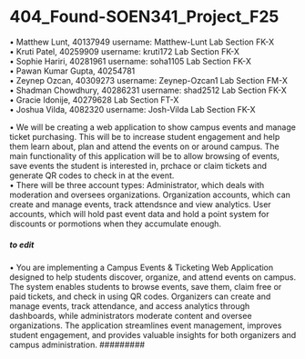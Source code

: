 # 404_Found-SOEN341_Project_F25

•	Matthew Lunt, 40137949       username: Matthew-Lunt   Lab Section FK-X <br />
•	Kruti Patel, 40259909        username: kruti172       Lab Section FK-X <br />
•	Sophie Hariri, 40281961      username: soha1105       Lab Section FK-X <br />
•	Pawan Kumar Gupta, 40254781    <br />
•	Zeynep Ozcan, 40309273       username: Zeynep-Ozcan1  Lab Section FM-X <br />
•	Shadman Chowdhury, 40286231  username: shad2512       Lab Section FK-X <br />
•	Gracie Idonije, 40279628                              Lab Section FT-X <br />
•	Joshua Vilda, 4082320        username: Josh-Vilda     Lab Section FK-X <br />


•	We will be creating a web application to show campus events and manage ticket purchasing. This will be to increase student engagement and help them learn about, plan and attend the events on or around campus. The main functionality of this application will be to allow browsing of events, save events the student is interested in, prchace or claim tickets and generate QR codes to check in at the event. <br />
•	There will be three account types: Administrator, which deals with moderation and oversees organizations. Organization accounts, which can create and manage events, track attendsnce and view analytics. User accounts, which will hold past event data and hold a point system for discounts or pormotions when they accumulate enough.<br />

##### to edit
•	You are implementing a Campus Events & Ticketing Web Application designed to help students discover, organize, and attend events on campus. The system enables students to browse events, save them, claim free or paid tickets, and check in using QR codes. Organizers can create and manage events, track attendance, and access analytics through dashboards, while administrators moderate content and oversee organizations. The application streamlines event management, improves student engagement, and provides valuable insights for both organizers and campus administration.
#########
